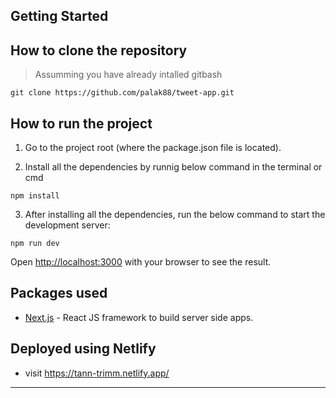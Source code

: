 ## Getting Started

## How to clone the repository

> Assumming you have already intalled gitbash

```
git clone https://github.com/palak88/tweet-app.git
```

## How to run the project

1. Go to the project root (where the package.json file is located).

2. Install all the dependencies by runnig below command in the terminal or cmd

```
npm install
```

3. After installing all the dependencies, run the below command to start the development server:

```
npm run dev
```

Open [http://localhost:3000](http://localhost:3000) with your browser to see the result.

## Packages used

- [Next.js](https://nextjs.org) - React JS framework to build server side apps.

## Deployed using Netlify

- visit https://tann-trimm.netlify.app/

---
